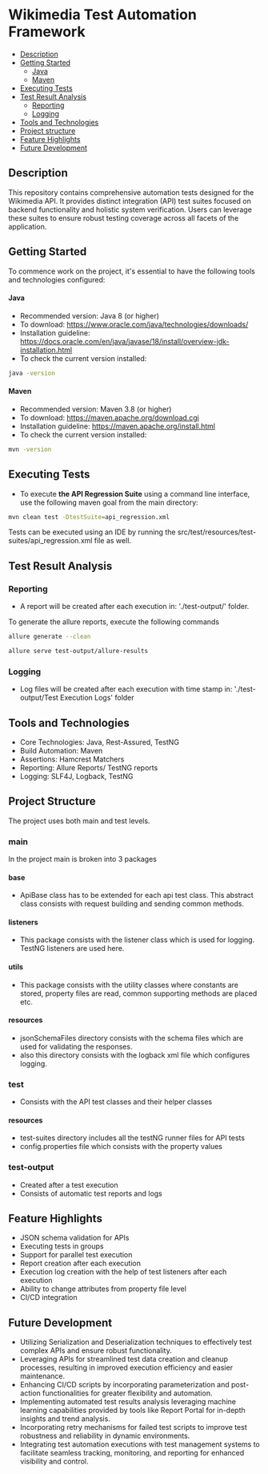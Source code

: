 # Wikimedia Test Automation Framework
* [Description](#description)
* [Getting Started](#getting-started)
  * [Java](#java)
  * [Maven](#maven)
* [Executing Tests](#executing-tests)
* [Test Result Analysis](#test-result-analysis)
  * [Reporting](#reporting)
  * [Logging](#logging)
* [Tools and Technologies](#tools-and-technologies)
* [Project structure](#project-structure)
* [Feature Highlights](#feature-highlights)
* [Future Development](#future-development)

## Description
This repository contains comprehensive automation tests designed for the Wikimedia API. It provides distinct integration (API) test suites focused on backend functionality and holistic system verification. Users can leverage these suites to ensure robust testing coverage across all facets of the application.
## Getting Started
To commence work on the project, it's essential to have the following tools and technologies configured:

#### Java
- Recommended version: Java 8 (or higher)
- To download: https://www.oracle.com/java/technologies/downloads/
- Installation guideline: https://docs.oracle.com/en/java/javase/18/install/overview-jdk-installation.html
- To check the current version installed:
```bash
java -version
```

#### Maven
- Recommended version: Maven 3.8 (or higher)
- To download: https://maven.apache.org/download.cgi
- Installation guideline: https://maven.apache.org/install.html
- To check the current version installed:
```bash
mvn -version
```

## Executing Tests

- To execute **the API Regression Suite** using a command line interface, use the following maven goal from the main directory:
```bash
mvn clean test -DtestSuite=api_regression.xml
```
Tests can be executed using an IDE by running the src/test/resources/test-suites/api_regression.xml file as well.

## Test Result Analysis
### Reporting
- A report will be created after each execution in: './test-output/' folder.

To generate the allure reports, execute the following commands
```bash
allure generate --clean 
```
```bash
allure serve test-output/allure-results
```
### Logging
- Log files will be created after each execution with time stamp in: './test-output/Test Execution Logs' folder

## Tools and Technologies
- Core Technologies: Java, Rest-Assured, TestNG
- Build Automation: Maven
- Assertions: Hamcrest Matchers
- Reporting: Allure Reports/ TestNG reports
- Logging: SLF4J, Logback, TestNG

## Project Structure
The project uses both main and test levels.
### main
In the project main is broken into 3 packages
#### base
- ApiBase class has to be extended for each api test class. This abstract class consists with request building and sending common methods.
#### listeners
- This package consists with the listener class which is used for logging. TestNG listeners are used here.
#### utils
- This package consists with the utility classes where constants are stored, property files are read, common supporting methods are placed etc.
#### resources
- jsonSchemaFiles directory consists with the schema files which are used for validating the responses.
- also this directory consists with the logback xml file which configures logging.
### test
- Consists with the API test classes and their helper classes
#### resources
- test-suites directory includes all the testNG runner files for API tests
- config.properties file which consists with the property values
### test-output
- Created after a test execution
- Consists of automatic test reports and logs
## Feature Highlights
- JSON schema validation for APIs
- Executing tests in groups
- Support for parallel test execution
- Report creation after each execution
- Execution log creation with the help of test listeners after each execution
- Ability to change attributes from property file level
- CI/CD integration
## Future Development
- Utilizing Serialization and Deserialization techniques to effectively test complex APIs and ensure robust functionality.
- Leveraging APIs for streamlined test data creation and cleanup processes, resulting in improved execution efficiency and easier maintenance.
- Enhancing CI/CD scripts by incorporating parameterization and post-action functionalities for greater flexibility and automation.
- Implementing automated test results analysis leveraging machine learning capabilities provided by tools like Report Portal for in-depth insights and trend analysis.
- Incorporating retry mechanisms for failed test scripts to improve test robustness and reliability in dynamic environments.
- Integrating test automation executions with test management systems to facilitate seamless tracking, monitoring, and reporting for enhanced visibility and control.